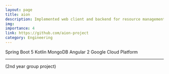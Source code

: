 ```yaml
---
layout: page
title: aion
description: Implemented web client and backend for resource management and scheduling system for universities. 
img:
importance: 4
link: https://github.com/aion-project
category: Engineering
---
```


<div class="project-tech">
    <span>Spring Boot 5</span>
    <span>Kotlin</span>
    <span>MongoDB</span>
    <span>Angular 2</span>
    <span>Google Cloud Platform</span>
</div>

***

(2nd year group project)
